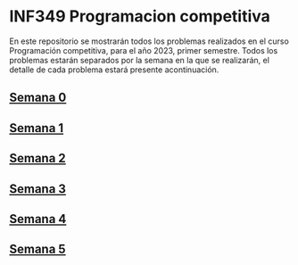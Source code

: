 # INF349 Programacion competitiva

En este repositorio se mostrarán todos los problemas realizados en el curso Programación competitiva, para el año 2023, primer semestre.
Todos los problemas estarán separados por la semana en la que se realizarán, el detalle de cada problema estará presente acontinuación.

## [Semana 0](https://github.com/Konnits/INF349-Programacion-competitiva/tree/master/W0#readme)

## [Semana 1](https://github.com/Konnits/INF349-Programacion-competitiva/tree/master/W1#readme)

## [Semana 2](https://github.com/Konnits/INF349-Programacion-competitiva/tree/master/W2#readme)

## [Semana 3](https://github.com/Konnits/INF349-Programacion-competitiva/tree/master/W3#readme)

## [Semana 4](https://github.com/Konnits/INF349-Programacion-competitiva/tree/master/W4#readme)

## [Semana 5](https://github.com/Konnits/INF349-Programacion-competitiva/tree/master/W5#readme)